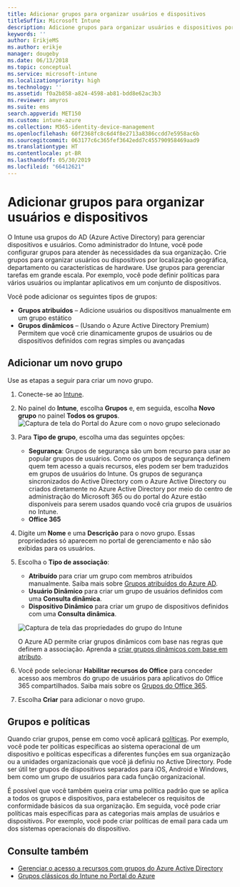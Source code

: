 ```yaml
---
title: Adicionar grupos para organizar usuários e dispositivos
titleSuffix: Microsoft Intune
description: Adicione grupos para organizar usuários e dispositivos por particularidades de localização geográfica, departamento ou hardware.
keywords: ''
author: ErikjeMS
ms.author: erikje
manager: dougeby
ms.date: 06/13/2018
ms.topic: conceptual
ms.service: microsoft-intune
ms.localizationpriority: high
ms.technology: ''
ms.assetid: f0a2b858-a824-4598-ab81-bdd8e62ac3b3
ms.reviewer: amyros
ms.suite: ems
search.appverid: MET150
ms.custom: intune-azure
ms.collection: M365-identity-device-management
ms.openlocfilehash: 60f2368fc8c6d4f8e2713a8386ccdd7e5958ac6b
ms.sourcegitcommit: 063177c6c365fef3642edd7c455790958469aad9
ms.translationtype: HT
ms.contentlocale: pt-BR
ms.lasthandoff: 05/30/2019
ms.locfileid: "66412621"
---
```

# <a name="add-groups-to-organize-users-and-devices"></a>Adicionar grupos para organizar usuários e dispositivos
O Intune usa grupos do AD (Azure Active Directory) para gerenciar dispositivos e usuários. Como administrador do Intune, você pode configurar grupos para atender às necessidades da sua organização. Crie grupos para organizar usuários ou dispositivos por localização geográfica, departamento ou características de hardware. Use grupos para gerenciar tarefas em grande escala. Por exemplo, você pode definir políticas para vários usuários ou implantar aplicativos em um conjunto de dispositivos.

Você pode adicionar os seguintes tipos de grupos:
- **Grupos atribuídos** – Adicione usuários ou dispositivos manualmente em um grupo estático
- **Grupos dinâmicos** – (Usando o Azure Active Directory Premium) Permitem que você crie dinamicamente grupos de usuários ou de dispositivos definidos com regras simples ou avançadas

## <a name="add-a-new-group"></a>Adicionar um novo grupo

Use as etapas a seguir para criar um novo grupo.
1. Conecte-se ao [Intune](https://go.microsoft.com/fwlink/?linkid=2090973).
3. No painel do **Intune**, escolha **Grupos** e, em seguida, escolha **Novo grupo** no painel **Todos os grupos**.
   ![Captura de tela do Portal do Azure com o novo grupo selecionado](./media/groups-add-new.png)
4. Para **Tipo de grupo**, escolha uma das seguintes opções:
    - **Segurança**: Grupos de segurança são um bom recurso para usar ao popular grupos de usuários. Como os grupos de segurança definem quem tem acesso a quais recursos, eles podem ser bem traduzidos em grupos de usuários do Intune. Os grupos de segurança sincronizados do Active Directory com o Azure Active Directory ou criados diretamente no Azure Active Directory por meio do centro de administração do Microsoft 365 ou do portal do Azure estão disponíveis para serem usados quando você cria grupos de usuários no Intune.
    - **Office 365**

5. Digite um **Nome** e uma **Descrição** para o novo grupo. Essas propriedades só aparecem no portal de gerenciamento e não são exibidas para os usuários.

6. Escolha o **Tipo de associação**:
   - **Atribuído** para criar um grupo com membros atribuídos manualmente. Saiba mais sobre [Grupos atribuídos do Azure AD](https://docs.microsoft.com/azure/active-directory/active-directory-groups-create-azure-portal).
   - **Usuário Dinâmico** para criar um grupo de usuários definidos com uma **Consulta dinâmica**.
   - **Dispositivo Dinâmico** para criar um grupo de dispositivos definidos com uma **Consulta dinâmica**.

   ![Captura de tela das propriedades do grupo do Intune](./media/groups-add-properties.png)

   O Azure AD permite criar grupos dinâmicos com base nas regras que definem a associação. Aprenda a [criar grupos dinâmicos com base em atributo](https://docs.microsoft.com/azure/active-directory/active-directory-groups-dynamic-membership-azure-portal).

7. Você pode selecionar **Habilitar recursos do Office** para conceder acesso aos membros do grupo de usuários para aplicativos do Office 365 compartilhados. Saiba mais sobre os [Grupos do Office 365](https://support.office.com/article/Learn-about-Office-365-groups-b565caa1-5c40-40ef-9915-60fdb2d97fa2).
8. Escolha **Criar** para adicionar o novo grupo.

## <a name="groups-and-policies"></a>Grupos e políticas

Quando criar grupos, pense em como você aplicará [políticas](device-compliance-get-started.md). Por exemplo, você pode ter políticas específicas ao sistema operacional de um dispositivo e políticas específicas a diferentes funções em sua organização ou a unidades organizacionais que você já definiu no Active Directory. Pode ser útil ter grupos de dispositivos separados para iOS, Android e Windows, bem como um grupo de usuários para cada função organizacional.

É possível que você também queira criar uma política padrão que se aplica a todos os grupos e dispositivos, para estabelecer os requisitos de conformidade básicos da sua organização. Em seguida, você pode criar políticas mais específicas para as categorias mais amplas de usuários e dispositivos. Por exemplo, você pode criar políticas de email para cada um dos sistemas operacionais do dispositivo.



## <a name="see-also"></a>Consulte também
- [Gerenciar o acesso a recursos com grupos do Azure Active Directory](https://docs.microsoft.com/azure/active-directory/active-directory-manage-groups)
- [Grupos clássicos do Intune no Portal do Azure](groups-get-started.md)

